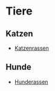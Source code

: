 # Tiere

## Katzen
* [Katzenrassen](./Katzenrassen.md)

## Hunde
* [Hunderassen](./Hunderassen.md)

